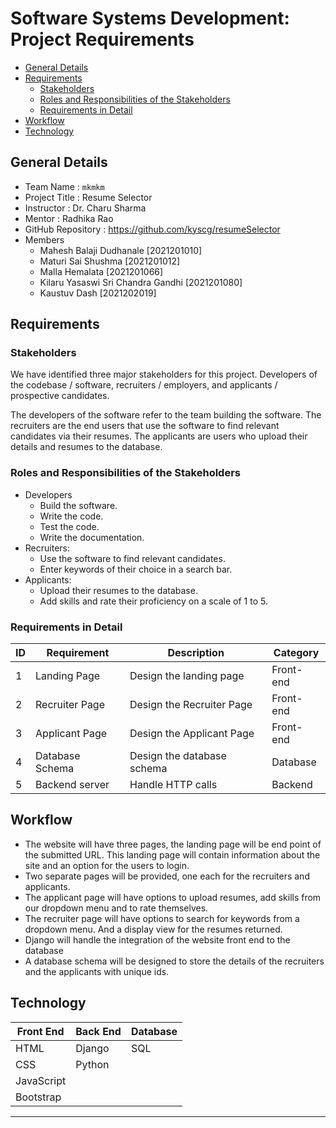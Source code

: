 # Software Systems Development: Project Requirements

- [General Details](#general-details)
- [Requirements](#requirements)
  - [Stakeholders](#stakeholders)
  - [Roles and Responsibilities of the Stakeholders](#roles-and-responsibilities-of-the-stakeholders)
  - [Requirements in Detail](#requirements-in-detail)
- [Workflow](#workflow)
- [Technology](#technology)

## General Details

- Team Name			: `mkmkm`
- Project Title		: Resume Selector
- Instructor		: Dr. Charu Sharma
- Mentor			: Radhika Rao
- GitHub Repository	: https://github.com/kyscg/resumeSelector
- Members
    - Mahesh Balaji Dudhanale [2021201010]
    - Maturi Sai Shushma [2021201012]
    - Malla Hemalata [2021201066]
    - Kilaru Yasaswi Sri Chandra Gandhi [2021201080]
    - Kaustuv Dash [2021202019]

## Requirements

### Stakeholders

We have identified three major stakeholders for this project. Developers of the codebase / software, recruiters / employers, and applicants / prospective candidates.

The developers of the software refer to the team building the software. The recruiters are the end users that use the software to find relevant candidates via their resumes. The applicants are users who upload their details and resumes to the database.

### Roles and Responsibilities of the Stakeholders

- Developers
	- Build the software.
	- Write the code.
	- Test the code.
	- Write the documentation.
- Recruiters:
	- Use the software to find relevant candidates.
	- Enter keywords of their choice in a search bar.
- Applicants:
	- Upload their resumes to the database.
	- Add skills and rate their proficiency on a scale of 1 to 5.

### Requirements in Detail

| ID | Requirement | Description | Category |
| --- | --- | --- | --- |
| 1 |Landing Page|Design the landing page|Front-end|
| 2 | Recruiter Page |Design the Recruiter Page|Front-end|
| 3 | Applicant Page |Design the Applicant Page|Front-end|
| 4 |Database Schema |Design the database schema|Database|
| 5 |Backend server |Handle HTTP calls|Backend|

## Workflow

- The website will have three pages, the landing page will be end point of the submitted URL. This landing page will contain information about the site and an option for the users to login.
- Two separate pages will be provided, one each for the recruiters and applicants.
- The applicant page will have options to upload resumes, add skills from our dropdown menu and to rate themselves.
- The recruiter page will have options to search for keywords from a dropdown menu. And a display view for the resumes returned.
- Django will handle the integration of the website front end to the database
- A database schema will be designed to store the details of the recruiters and the applicants with unique ids.

## Technology

| Front End | Back End | Database |
| --- | --- | --- |
| HTML | Django | SQL |
| CSS | Python | |
| JavaScript | | |
| Bootstrap | | |

---
